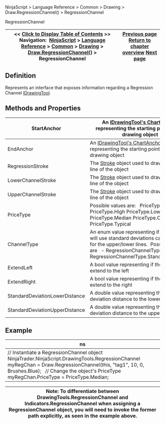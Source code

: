﻿
NinjaScript \> Language Reference \> Common \> Drawing \> Draw.RegressionChannel() \> RegressionChannel

RegressionChannel

| \<\< [Click to Display Table of Contents](regressionchannel.md) \>\> **Navigation:**     [NinjaScript](ninjascript.md) \> [Language Reference](language_reference_wip.md) \> [Common](common.md) \> [Drawing](drawing.md) \> [Draw.RegressionChannel()](draw_regressionchannel.md) \> RegressionChannel | [Previous page](draw_regressionchannel.md) [Return to chapter overview](draw_regressionchannel.md) [Next page](draw_riskreward.md) |
| --- | --- |
## Definition
Represents an interface that exposes information regarding a Regression Channel [IDrawingTool](idrawingtool.md).
 
## Methods and Properties

| StartAnchor | An [IDrawingTool's ChartAnchor](idrawingtool.htm#chartanchor) representing the starting point of the drawing object |
| --- | --- |
| EndAnchor | An [IDrawingTool's ChartAnchor](idrawingtool.htm#chartanchor) representing the starting point of the drawing object |
| RegressionStroke | The [Stroke](stroke_class.md) object used to draw the middle line of the object |
| LowerChannelStroke | The [Stroke](stroke_class.md) object used to draw the lower line of the object |
| UpperChannelStroke | The [Stroke](stroke_class.md) object used to draw the upper line of the object |
| PriceType | Possible values are:   PriceType.Close PriceType.High PriceType.Low PriceType.Median PriceType.Open PriceType.Typical |
| ChannelType | An enum value representing if the object will use standard deviations calculations for the upper/lower lines.  Possible values are   - RegressionChannelType.Segment,- RegressionChannelType.StandardDeviation |
| ExtendLeft | A bool value representing if the object will extend to the left |
| ExtendRight | A bool value representing if the object will extend to the right |
| StandardDeviationLowerDistance | A double value representing the standard deviation distance to the lower line |
| StandardDeviationUpperDistance | A double value representing the standard deviation distance to the upper line |
## 
## 
## Example

| ns |
| --- |
| // Instantiate a RegressionChannel object NinjaTrader.NinjaScript.DrawingTools.RegressionChannel myRegChan \= Draw.RegressionChannel(this, "tag1", 10, 0, Brushes.Blue);   // Change the object's PriceType myRegChan.PriceType \= PriceType.Median; |

| Note: To differentiate between DrawingTools.RegressionChannel and Indicators.RegressionChannel when assigning a RegressionChannel object, you will need to invoke the former path explicitly, as seen in the example above. |
| --- |
